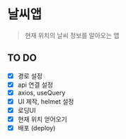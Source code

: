 # 날씨앱

> 현재 위치의 날씨 정보를 알아오는 앱

<!-- ## 실행방법 -->

## TO DO

- [x] 경로 설정
- [x] api 연결 설정
- [x] axios, useQuery
- [x] UI 제작, helmet 설정
- [x] 로딩UI
- [x] 현재 위치 얻어오기
- [x] 배포 (deploy)
